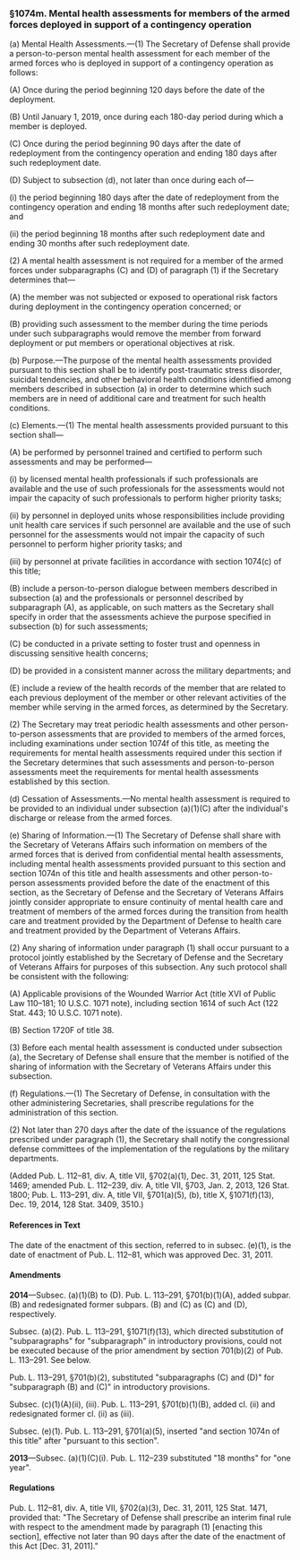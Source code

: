 ### §1074m. Mental health assessments for members of the armed forces deployed in support of a contingency operation ###

(a) Mental Health Assessments.—(1) The Secretary of Defense shall provide a person-to-person mental health assessment for each member of the armed forces who is deployed in support of a contingency operation as follows:

(A) Once during the period beginning 120 days before the date of the deployment.

(B) Until January 1, 2019, once during each 180-day period during which a member is deployed.

(C) Once during the period beginning 90 days after the date of redeployment from the contingency operation and ending 180 days after such redeployment date.

(D) Subject to subsection (d), not later than once during each of—

(i) the period beginning 180 days after the date of redeployment from the contingency operation and ending 18 months after such redeployment date; and

(ii) the period beginning 18 months after such redeployment date and ending 30 months after such redeployment date.

(2) A mental health assessment is not required for a member of the armed forces under subparagraphs (C) and (D) of paragraph (1) if the Secretary determines that—

(A) the member was not subjected or exposed to operational risk factors during deployment in the contingency operation concerned; or

(B) providing such assessment to the member during the time periods under such subparagraphs would remove the member from forward deployment or put members or operational objectives at risk.

(b) Purpose.—The purpose of the mental health assessments provided pursuant to this section shall be to identify post-traumatic stress disorder, suicidal tendencies, and other behavioral health conditions identified among members described in subsection (a) in order to determine which such members are in need of additional care and treatment for such health conditions.

(c) Elements.—(1) The mental health assessments provided pursuant to this section shall—

(A) be performed by personnel trained and certified to perform such assessments and may be performed—

(i) by licensed mental health professionals if such professionals are available and the use of such professionals for the assessments would not impair the capacity of such professionals to perform higher priority tasks;

(ii) by personnel in deployed units whose responsibilities include providing unit health care services if such personnel are available and the use of such personnel for the assessments would not impair the capacity of such personnel to perform higher priority tasks; and

(iii) by personnel at private facilities in accordance with section 1074(c) of this title;

(B) include a person-to-person dialogue between members described in subsection (a) and the professionals or personnel described by subparagraph (A), as applicable, on such matters as the Secretary shall specify in order that the assessments achieve the purpose specified in subsection (b) for such assessments;

(C) be conducted in a private setting to foster trust and openness in discussing sensitive health concerns;

(D) be provided in a consistent manner across the military departments; and

(E) include a review of the health records of the member that are related to each previous deployment of the member or other relevant activities of the member while serving in the armed forces, as determined by the Secretary.

(2) The Secretary may treat periodic health assessments and other person-to-person assessments that are provided to members of the armed forces, including examinations under section 1074f of this title, as meeting the requirements for mental health assessments required under this section if the Secretary determines that such assessments and person-to-person assessments meet the requirements for mental health assessments established by this section.

(d) Cessation of Assessments.—No mental health assessment is required to be provided to an individual under subsection (a)(1)(C) after the individual's discharge or release from the armed forces.

(e) Sharing of Information.—(1) The Secretary of Defense shall share with the Secretary of Veterans Affairs such information on members of the armed forces that is derived from confidential mental health assessments, including mental health assessments provided pursuant to this section and section 1074n of this title and health assessments and other person-to-person assessments provided before the date of the enactment of this section, as the Secretary of Defense and the Secretary of Veterans Affairs jointly consider appropriate to ensure continuity of mental health care and treatment of members of the armed forces during the transition from health care and treatment provided by the Department of Defense to health care and treatment provided by the Department of Veterans Affairs.

(2) Any sharing of information under paragraph (1) shall occur pursuant to a protocol jointly established by the Secretary of Defense and the Secretary of Veterans Affairs for purposes of this subsection. Any such protocol shall be consistent with the following:

(A) Applicable provisions of the Wounded Warrior Act (title XVI of Public Law 110–181; 10 U.S.C. 1071 note), including section 1614 of such Act (122 Stat. 443; 10 U.S.C. 1071 note).

(B) Section 1720F of title 38.

(3) Before each mental health assessment is conducted under subsection (a), the Secretary of Defense shall ensure that the member is notified of the sharing of information with the Secretary of Veterans Affairs under this subsection.

(f) Regulations.—(1) The Secretary of Defense, in consultation with the other administering Secretaries, shall prescribe regulations for the administration of this section.

(2) Not later than 270 days after the date of the issuance of the regulations prescribed under paragraph (1), the Secretary shall notify the congressional defense committees of the implementation of the regulations by the military departments.

(Added Pub. L. 112–81, div. A, title VII, §702(a)(1), Dec. 31, 2011, 125 Stat. 1469; amended Pub. L. 112–239, div. A, title VII, §703, Jan. 2, 2013, 126 Stat. 1800; Pub. L. 113–291, div. A, title VII, §701(a)(5), (b), title X, §1071(f)(13), Dec. 19, 2014, 128 Stat. 3409, 3510.)

#### References in Text ####

The date of the enactment of this section, referred to in subsec. (e)(1), is the date of enactment of Pub. L. 112–81, which was approved Dec. 31, 2011.

#### Amendments ####

**2014**—Subsec. (a)(1)(B) to (D). Pub. L. 113–291, §701(b)(1)(A), added subpar. (B) and redesignated former subpars. (B) and (C) as (C) and (D), respectively.

Subsec. (a)(2). Pub. L. 113–291, §1071(f)(13), which directed substitution of "subparagraphs" for "subparagraph" in introductory provisions, could not be executed because of the prior amendment by section 701(b)(2) of Pub. L. 113–291. See below.

Pub. L. 113–291, §701(b)(2), substituted "subparagraphs (C) and (D)" for "subparagraph (B) and (C)" in introductory provisions.

Subsec. (c)(1)(A)(ii), (iii). Pub. L. 113–291, §701(b)(1)(B), added cl. (ii) and redesignated former cl. (ii) as (iii).

Subsec. (e)(1). Pub. L. 113–291, §701(a)(5), inserted "and section 1074n of this title" after "pursuant to this section".

**2013**—Subsec. (a)(1)(C)(i). Pub. L. 112–239 substituted "18 months" for "one year".

#### Regulations ####

Pub. L. 112–81, div. A, title VII, §702(a)(3), Dec. 31, 2011, 125 Stat. 1471, provided that: "The Secretary of Defense shall prescribe an interim final rule with respect to the amendment made by paragraph (1) [enacting this section], effective not later than 90 days after the date of the enactment of this Act [Dec. 31, 2011]."